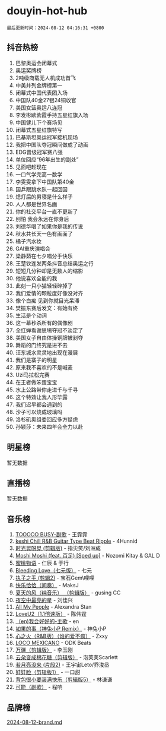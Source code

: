 # douyin-hot-hub

`最后更新时间：2024-08-12 04:16:31 +0800`

## 抖音热榜

1. 巴黎奥运会闭幕式
1. 奥运奖牌榜
1. 2吨级商载无人机成功首飞
1. 中美并列金牌榜第一
1. 闭幕式中国代表团入场
1. 中国队40金27银24铜收官
1. 美国女篮奥运八连冠
1. 李发彬欧紫霞手持五星红旗入场
1. 中国健儿下个赛场见
1. 闭幕式五星红旗特写
1. 巴基斯坦奥运冠军接机现场
1. 我把中国队夺冠瞬间做成了动画
1. EDG晋级冠军赛八强
1. 单位回应“96年出生的副处”
1. 见面吧趁现在
1. 一口气学完高一数学
1. 李雯雯拿下中国队第40金
1. 国乒跟跳水队一起回国
1. 熄灯后的男寝是什么样子
1. 人人都是世界名画
1. 你的社交平台一直不更新了
1. 别怕 我会永远在你身后
1. 刘德华唱了如果你是我的传说
1. 秋水共长天一色有画面了
1. 橘子汽水妆
1. GAI重庆演唱会
1. 梁静茹在七夕唱分手快乐
1. 王楚钦连发两条抖音总结奥运之行
1. 短短几分钟却是无数人的缩影
1. 他说喜欢全能的我
1. 此刻一只小猫轻轻碎掉了
1. 我们爱情的颗粒度好像没对齐
1. 像个白痴 见到你就目光呆滞
1. 樊振东赛后发文：有始有终
1. 生活是个动词
1. 这一幕秒杀所有的偶像剧
1. 全红婵看谢思埸夺冠不淡定了
1. 美国女子自由体操铜牌被剥夺
1. 舞蹈的门终究是进不去
1. 汪东城水灵灵地出现在漫展
1. 我们是寨子的明星
1. 原来我不喜欢的不是喊麦
1. Uzi马拉松完赛
1. 在王者做笨蛋宝宝
1. 水上公路带你走进千与千寻
1. 这个特效让我人形毕露
1. 我们迟早都会遇到的
1. 沙子可以烧成玻璃吗
1. 洛杉矶奥组委回应多方疑虑
1. 孙颖莎：未来四年会全力以赴

## 明星榜

暂无数据

## 直播榜

暂无数据

## 音乐榜

1. [TOOOOO BUSY-副歌](https://sf5-hl-cdn-tos.douyinstatic.com/obj/tos-cn-ve-2774/o0fmjGZetNDjSM5EimFs2QlzBg30YgByJMRQrC) - 王霏霏
1. [keshi Chill R&B Guitar Type Beat Ripple](https://sf5-hl-cdn-tos.douyinstatic.com/obj/tos-cn-ve-2774/okQIfmitAB3HpgZQo0YCEFEACcDhQngn0fkFIC) - 4Hunnid
1. [时光晃呀晃 (剪辑版)](https://sf3-cdn-tos.douyinstatic.com/obj/tos-cn-ve-2774/o8ACeQem3gwI1x3GIYGAfKG0LJebKFRJDwRwyW) - 指尖笑/刘洲成
1. [Moshi Moshi (feat. 百足) [Sped up]](https://sf3-cdn-tos.douyinstatic.com/obj/tos-cn-ve-2774/ocCPFQcXJLeroaIdQLIGAoeeYM3OAUYGDguHXz) - Nozomi Kitay & GAL D
1. [蜜桃物语](https://sf3-cdn-tos.douyinstatic.com/obj/tos-cn-ve-2774/oIhOSCZtIACtYU4XQkngiW9kCBfVD1Fz9IYeqL) - 仁辰 & 于行
1. [Bleeding Love（七元版）](https://sf5-hl-cdn-tos.douyinstatic.com/obj/tos-cn-ve-2774/oEgC9eZFHQ1MfSRnrfkzFp8AayDWqAQMABBgUs) - 七元
1. [执子之手 (剪辑2)](https://sf5-hl-cdn-tos.douyinstatic.com/obj/tos-cn-ve-2774/oUoZLQjCc31XzqsBnBQUNgeKtYPBcgbFDwtfcu) - 宝石Gem\哩哩
1. [快乐恰恰（间奏）](https://sf5-hl-cdn-tos.douyinstatic.com/obj/tos-cn-ve-2774/oMesum3HvWQXJxuMFeVYzf54o2QzH5aEBPOCAn) - MaksJ
1. [夏天的风（纯音乐） （剪辑版）](https://sf3-cdn-tos.douyinstatic.com/obj/tos-cn-ve-2774/oUzLjBZZFQAoNRmGokEeD5zfQCObp6UeFAnTa6) - gusing CC
1. [夜空中最亮的星](https://sf5-hl-cdn-tos.douyinstatic.com/obj/tos-cn-ve-2774/o4IfgGwqqnFeXEMGaS8JBzJAdayAaCeoxqbjCD) - 刘佳兴
1. [All My People](https://sf5-hl-cdn-tos.douyinstatic.com/obj/tos-cn-ve-2774/c7773e6b7c3f4bd9b26cd85b0cfa4eff) - Alexandra Stan
1. [LoveU2（1.1倍速版）](https://sf5-hl-cdn-tos.douyinstatic.com/obj/tos-cn-ve-2774/oQMeDffLaEmgMwgCOEMAFCI6INzoFPgWdD0rsa) - 陈伟霆
1. [（en)我会好好的-主歌](https://sf3-cdn-tos.douyinstatic.com/obj/tos-cn-ve-2774/oUrYpIdrvCbA8m8yAZjbMWjUkL6tiinWMkBTs) - en
1. [如果的事（神兔小P Remix）](https://sf5-hl-cdn-tos.douyinstatic.com/obj/tos-cn-ve-2774/okHtAffz3g4ZB0BMQn9iC9BC6AciI3xCmgQTqt) - 神兔小P
1. [心之火（R&B版）（谁的爱不疯）](https://sf5-hl-cdn-tos.douyinstatic.com/obj/tos-cn-ve-2774/okemkEDaIBBE3OosftCgMxlFkLQZRw37t36ZQv) - Zxxy
1. [LOCO MEXICANO](https://sf5-hl-cdn-tos.douyinstatic.com/obj/tos-cn-ve-2774/owxVoxJorA4ILBfsMAjU6t7O1xW9w0tS7EYzh6) - ODK Beats
1. [万疆（剪辑版）](https://sf5-hl-cdn-tos.douyinstatic.com/obj/tos-cn-ve-2774/ooG7oVgFlDTelKCjCsTTobQvbdtj1BBQXnfZd8) - 李玉刚
1. [云朵变成棉花糖（剪辑版）](https://sf5-hl-cdn-tos.douyinstatic.com/obj/tos-cn-ve-2774/o8LC84GQLALFfXeyJmh8KE61byVQYMMeAZLfEI) - 泡芙芙Scarlett
1. [若月亮没来 (片段2)](https://sf5-hl-cdn-tos.douyinstatic.com/obj/tos-cn-ve-2774/ocQavLLjkCOeDxGyYeIMGgNAIwJ0QXE1Ve3Fzv) - 王宇宙Leto/乔浚丞
1. [娃娃脸（剪辑版1）](https://sf6-cdn-tos.douyinstatic.com/obj/tos-cn-ve-2774/oIimSCgQoNUePTAZ1Ba7TeADY4KetGYsVFeaaB) - 一口甜
1. [背包很小要装满快乐（剪辑版5）](https://sf5-hl-cdn-tos.douyinstatic.com/obj/tos-cn-ve-2774/oUqSJIiBjw2pxsBAiQRmkbZGJrlGCMBPpIW90) - 林谦谦
1. [可能（副歌）](https://sf3-cdn-tos.douyinstatic.com/obj/tos-cn-ve-2774/cde1731888894259b333569393c2fb51) - 程响

## 品牌榜

[2024-08-12-brand.md](2024-08-12-brand.md)
